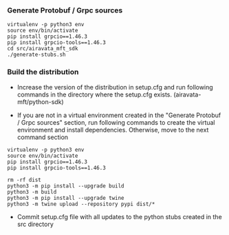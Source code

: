 ### Generate Protobuf / Grpc sources

```
virtualenv -p python3 env
source env/bin/activate
pip install grpcio==1.46.3
pip install grpcio-tools==1.46.3
cd src/airavata_mft_sdk
./generate-stubs.sh
```

### Build the distribution

* Increase the version of the distribution in setup.cfg and run following commands 
in the directory where the setup.cfg exists. (airavata-mft/python-sdk)

* If you are not in a virtual environment created in the "Generate Protobuf / Grpc sources" section,
run following commands to create the virtual environment and install dependencies.
Otherwise, move to the next command section

```
virtualenv -p python3 env
source env/bin/activate
pip install grpcio==1.46.3
pip install grpcio-tools==1.46.3
```


```
rm -rf dist
python3 -m pip install --upgrade build
python3 -m build
python3 -m pip install --upgrade twine
python3 -m twine upload --repository pypi dist/*
```
* Commit setup.cfg file with all updates to the python stubs created in 
the src directory
